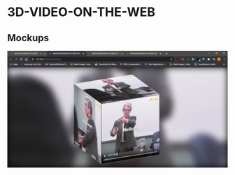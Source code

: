 # 3D-VIDEO-ON-THE-WEB

## Mockups
<p align-items= "center">
   <img src = "./mockups/mockup.png">
 </p>
